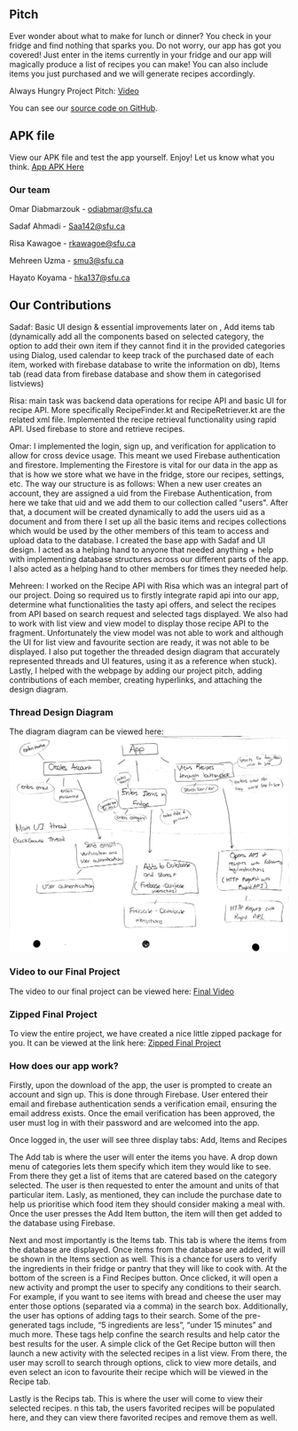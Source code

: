 ## Pitch

Ever wonder about what to make for lunch or dinner? You check in your fridge and find nothing that sparks you. Do not worry, our app has got you covered! Just enter in the items currently in your fridge and our app will magically produce a list of recipes you can make! You can also include items you just purchased and we will generate recipes accordingly. 

Always Hungry Project Pitch: 
[Video](https://www.youtube.com/watch?v=b8GIL1Gh6Do )

You can see our [source code on GitHub](https://github.com/diabmarzouk/AlwaysHungry).


## APK file

View our APK file and test the app yourself. Enjoy! Let us know what you think. 
[App APK Here](https://github.com/diabmarzouk/AlwaysHungry/raw/master/apk/app-debug.apk)


### Our team

Omar Diabmarzouk - odiabmar@sfu.ca

Sadaf Ahmadi - Saa142@sfu.ca 

Risa Kawagoe - rkawagoe@sfu.ca 

Mehreen Uzma - smu3@sfu.ca 

Hayato Koyama - hka137@sfu.ca


## Our Contributions

Sadaf: Basic UI design & essential improvements later on , Add items tab (dynamically add all the components based on selected category, the option to add their own item if they cannot find it in the provided categories using Dialog, used calendar to keep track of the purchased date of each item, worked with firebase database to write the information on db), Items tab (read data from firebase database and show them in categorised listviews)

Risa: main task was backend data operations for recipe API and basic UI for recipe API. More specifically RecipeFinder.kt and RecipeRetriever.kt are the related xml file. Implemented the recipe retrieval functionality using rapid API. Used firebase to store and retrieve recipes.

Omar: I implemented the login, sign up, and verification for application to allow for cross device usage. This meant we used Firebase authentication and firestore. Implementing the Firestore is vital for our data in the app as that is how we store what we have in the fridge, store our recipes, settings, etc. The way our structure is as follows: When a new user creates an account, they are assigned a uid from the Firebase Authentication, from here we take that uid and we add them to our collection called "users". After that, a document will be created dynamically to add the users uid as a document and from there I set up all the basic items and recipes collections which would be used by the other members of this team to access and upload data to the database. I created the base app with Sadaf and UI design. I acted as a helping hand to anyone that needed anything + help with implementing database structures across our different parts of the app. I also acted as a helping hand to other members for times they needed help.

Mehreen: I worked on the Recipe API with Risa which was an integral part of our project. Doing so required us to firstly integrate rapid api into our app, determine what functionalities the tasty api offers, and select the recipes from API based on search request and selected tags displayed. We also had to work with list view and view model to display those recipe API to the fragment. Unfortunately the view model was not able to work and although the UI for list view and favourite section are ready, it was not able to be displayed. I also put together the threaded design diagram that accurately represented threads and UI features, using it as a reference when stuck). Lastly, I helped with the webpage by adding our project pitch, adding contributions of each member, creating hyperlinks, and attaching the design diagram.

### Thread Design Diagram 

The diagram diagram can be viewed here: ![Threaded Design Diagram](/threaded_design_diagram.jpg)


### Video to our Final Project 

The video to our final project can be viewed here: 
[Final Video](https://www.youtube.com/watch?v=OVkALWObmVg)



### Zipped Final Project

To view the entire project, we have created a nice little zipped package for you. It can be viewed at the link here:
[Zipped Final Project](https://github.com/diabmarzouk/AlwaysHungry/archive/refs/heads/master.zip)


### How does our app work?

Firstly, upon the download of the app, the user is prompted to create an account and sign up. This is done through Firebase. User entered their email and firebase authentication sends a verification email, ensuring the email address exists. Once the email verification has been approved, the user must log in with their password and are welcomed into the app. 

Once logged in, the user will see three display tabs: Add, Items and Recipes

The Add tab is where the user will enter the items you have. A drop down menu of categories lets them specify which item they would like to see. From there they get a list of items that are catered based on the category selected. The user is then requested to enter the amount and units of that particular item. Lasly, as mentioned, they can include the purchase date to help us prioritise which food item they should consider making a meal with. Once the user presses the Add Item button, the item will then get added to the database using Firebase.  

Next and most importantly is the Items tab. This tab is where the items from the database are displayed. Once items from the database are added, it will be shown in the Items section as well. This is a chance for users to verify the ingredients in their fridge or pantry that they will like to cook with. At the bottom of the screen is a Find Recipes button. Once clicked, it will open a new activity and prompt the user to specify any conditions to their search. For example, if you want to see items with bread and cheese the user may enter those options (separated via a comma) in the search box. Additionally, the user has options of adding tags to their search. Some of the pre-generated tags include, “5 ingredients are less”, “under 15 minutes” and much more. These tags help confine the search results and help cator the best results for the user. A simple click of the Get Recipe button will then launch a new activity with the selected recipes in a list view. From there, the user may scroll to search through options, click to view more details, and even select an icon to favourite their recipe which will be viewed in the Recipe tab. 

Lastly is the Recips tab. This is where the user will come to view their selected recipes. n this tab, the users favorited recipes will be populated here, and they can view there favorited recipes and remove them as well. 

